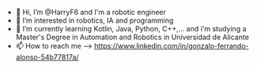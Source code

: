 - 👋 Hi, I’m @HarryF6 and I'm a robotic engineer
- 👀 I’m interested in robotics, IA and programming
- 🌱 I’m currently learning Kotlin, Java, Python, C++,... and i'm studying a Master's Degree in Automation and Robotics in Universidad de Alicante 
- 📫 How to reach me --> https://www.linkedin.com/in/gonzalo-ferrando-alonso-54b77817a/

<!---
HarryF6/HarryF6 is a ✨ special ✨ repository because its `README.md` (this file) appears on your GitHub profile.
You can click the Preview link to take a look at your changes.
--->
